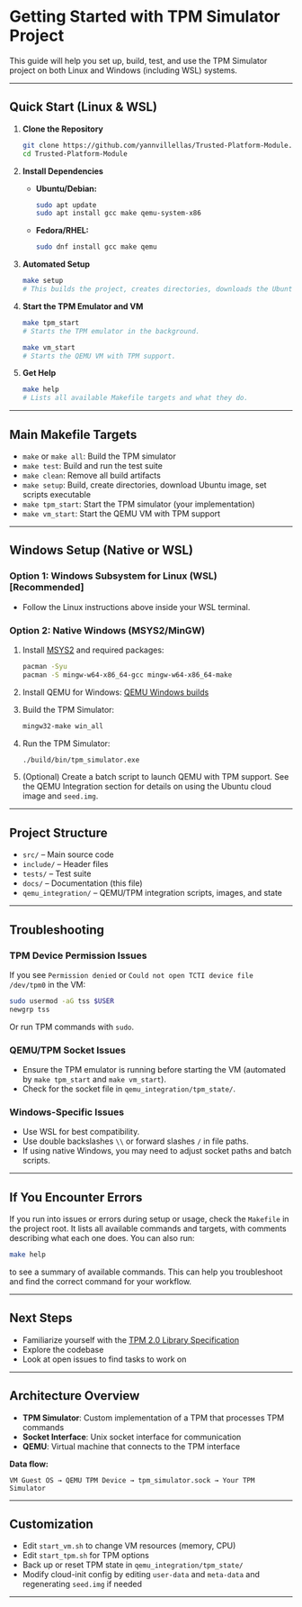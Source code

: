# Getting Started with TPM Simulator Project

This guide will help you set up, build, test, and use the TPM Simulator project on both Linux and Windows (including WSL) systems.

---

## Quick Start (Linux & WSL)

1. **Clone the Repository**

   ```bash
   git clone https://github.com/yannvillellas/Trusted-Platform-Module.git
   cd Trusted-Platform-Module
   ```

2. **Install Dependencies**

   - **Ubuntu/Debian:**

     ```bash
     sudo apt update
     sudo apt install gcc make qemu-system-x86
     ```

   - **Fedora/RHEL:**

     ```bash
     sudo dnf install gcc make qemu
     ```

3. **Automated Setup**

   ```bash
   make setup
   # This builds the project, creates directories, downloads the Ubuntu image, and makes scripts executable.
   ```

4. **Start the TPM Emulator and VM**

   ```bash
   make tpm_start
   # Starts the TPM emulator in the background.

   make vm_start
   # Starts the QEMU VM with TPM support.
   ```

5. **Get Help**

   ```bash
   make help
   # Lists all available Makefile targets and what they do.
   ```

---

## Main Makefile Targets

- `make` or `make all`: Build the TPM simulator
- `make test`: Build and run the test suite
- `make clean`: Remove all build artifacts
- `make setup`: Build, create directories, download Ubuntu image, set scripts executable
- `make tpm_start`: Start the TPM simulator (your implementation)
- `make vm_start`: Start the QEMU VM with TPM support

---

## Windows Setup (Native or WSL)

### Option 1: Windows Subsystem for Linux (WSL) [Recommended]

- Follow the Linux instructions above inside your WSL terminal.

### Option 2: Native Windows (MSYS2/MinGW)

1. Install [MSYS2](https://www.msys2.org/) and required packages:

   ```bash
   pacman -Syu
   pacman -S mingw-w64-x86_64-gcc mingw-w64-x86_64-make
   ```

2. Install QEMU for Windows: [QEMU Windows builds](https://qemu.weilnetz.de/w64/)

3. Build the TPM Simulator:

   ```bash
   mingw32-make win_all
   ```

4. Run the TPM Simulator:

   ```bash
   ./build/bin/tpm_simulator.exe
   ```

5. (Optional) Create a batch script to launch QEMU with TPM support. See the QEMU Integration section for details on using the Ubuntu cloud image and `seed.img`.

---

## Project Structure

- `src/` – Main source code
- `include/` – Header files
- `tests/` – Test suite
- `docs/` – Documentation (this file)
- `qemu_integration/` – QEMU/TPM integration scripts, images, and state

---

## Troubleshooting

### TPM Device Permission Issues

If you see `Permission denied` or `Could not open TCTI device file /dev/tpm0` in the VM:

```bash
sudo usermod -aG tss $USER
newgrp tss
```

Or run TPM commands with `sudo`.

### QEMU/TPM Socket Issues

- Ensure the TPM emulator is running before starting the VM (automated by `make tpm_start` and `make vm_start`).
- Check for the socket file in `qemu_integration/tpm_state/`.

### Windows-Specific Issues

- Use WSL for best compatibility.
- Use double backslashes `\\` or forward slashes `/` in file paths.
- If using native Windows, you may need to adjust socket paths and batch scripts.

---

## If You Encounter Errors

If you run into issues or errors during setup or usage, check the `Makefile` in the project root. It lists all available commands and targets, with comments describing what each one does. You can also run:

```bash
make help
```

to see a summary of available commands. This can help you troubleshoot and find the correct command for your workflow.

---

## Next Steps

- Familiarize yourself with the [TPM 2.0 Library Specification](https://trustedcomputinggroup.org/wp-content/uploads/Trusted-Platform-Module-2.0-Library-Part-3-Version-184_pub.pdf)
- Explore the codebase
- Look at open issues to find tasks to work on

---

## Architecture Overview

- **TPM Simulator**: Custom implementation of a TPM that processes TPM commands
- **Socket Interface**: Unix socket interface for communication
- **QEMU**: Virtual machine that connects to the TPM interface

**Data flow:**

```text
VM Guest OS → QEMU TPM Device → tpm_simulator.sock → Your TPM Simulator
```

---

## Customization

- Edit `start_vm.sh` to change VM resources (memory, CPU)
- Edit `start_tpm.sh` for TPM options
- Back up or reset TPM state in `qemu_integration/tpm_state/`
- Modify cloud-init config by editing `user-data` and `meta-data` and regenerating `seed.img` if needed

---
